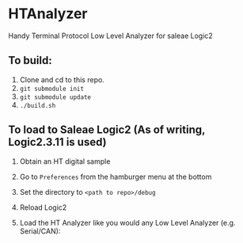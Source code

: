 # HTAnalyzer
Handy Terminal Protocol Low Level Analyzer for saleae Logic2

## To build:
1. Clone and cd to this repo.
2. `git submodule init`
3. `git submodule update`
4. `./build.sh`

## To load to Saleae Logic2 (As of writing, Logic2.3.11 is used)
1. Obtain an HT digital sample
2. Go to `Preferences` from the hamburger menu at the bottom

3. Set the directory to `<path to repo>/debug`

4. Reload Logic2
5. Load the HT Analyzer like you would any Low Level Analyzer (e.g. Serial/CAN):